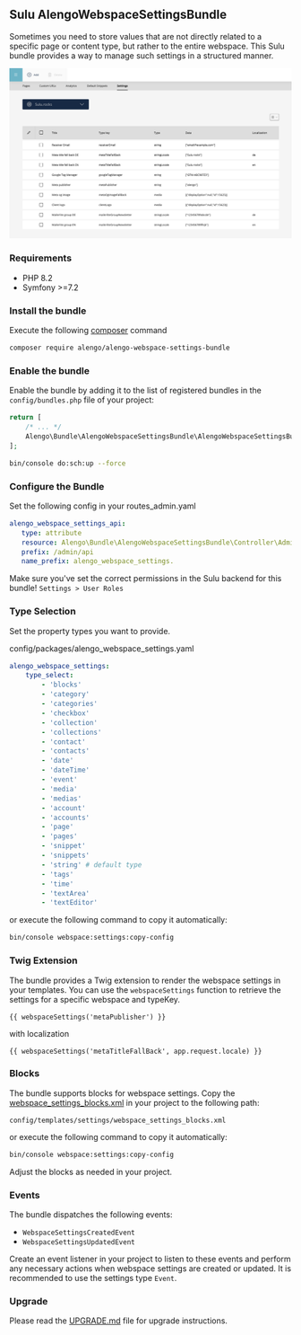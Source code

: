 ## Sulu AlengoWebspaceSettingsBundle
Sometimes you need to store values that are not directly related to a specific page or content type, but rather to the entire webspace.
This Sulu bundle provides a way to manage such settings in a structured manner.

![Screenshot of Sulu AlengoWebspaceSettingsBundle](docs/img/sulu.png)

### Requirements

* PHP 8.2
* Symfony >=7.2

### Install the bundle

Execute the following [composer](https://getcomposer.org/) command

```bash
composer require alengo/alengo-webspace-settings-bundle
```

### Enable the bundle

Enable the bundle by adding it to the list of registered bundles in the `config/bundles.php` file of your project:

 ```php
 return [
     /* ... */
     Alengo\Bundle\AlengoWebspaceSettingsBundle\AlengoWebspaceSettingsBundle::class => ['all' => true],
 ];
 ```

```bash
bin/console do:sch:up --force
```

### Configure the Bundle

Set the following config in your routes_admin.yaml

 ```yaml
alengo_webspace_settings_api:
    type: attribute
    resource: Alengo\Bundle\AlengoWebspaceSettingsBundle\Controller\Admin\WebspaceSettingsController
    prefix: /admin/api
    name_prefix: alengo_webspace_settings.
 ```
Make sure you've set the correct permissions in the Sulu backend for this bundle!
`Settings > User Roles`

### Type Selection

Set the property types you want to provide.

config/packages/alengo_webspace_settings.yaml

```yaml
alengo_webspace_settings:
    type_select:
        - 'blocks'
        - 'category'
        - 'categories'
        - 'checkbox'
        - 'collection'
        - 'collections'
        - 'contact'
        - 'contacts'
        - 'date'
        - 'dateTime'
        - 'event'
        - 'media'
        - 'medias'
        - 'account'
        - 'accounts'
        - 'page'
        - 'pages'
        - 'snippet'
        - 'snippets'
        - 'string' # default type
        - 'tags'
        - 'time'
        - 'textArea'
        - 'textEditor'
```
or execute the following command to copy it automatically:
```bash
bin/console webspace:settings:copy-config
```

### Twig Extension
The bundle provides a Twig extension to render the webspace settings in your templates.
You can use the `webspaceSettings` function to retrieve the settings for a specific webspace and typeKey.

```twig
{{ webspaceSettings('metaPublisher') }}
```
with localization

```twig
{{ webspaceSettings('metaTitleFallBack', app.request.locale) }}
```

### Blocks
The bundle supports blocks for webspace settings. Copy the [webspace_settings_blocks.xml](https://github.com/alengodev/alengoWebspaceSettingsBundle/blob/main/Resources/app/config/templates/settings/webspace_settings_blocks.xml) in your project to the following path:
```
config/templates/settings/webspace_settings_blocks.xml
```
or execute the following command to copy it automatically:
```bash
bin/console webspace:settings:copy-config
```
Adjust the blocks as needed in your project.

### Events
The bundle dispatches the following events:
- `WebspaceSettingsCreatedEvent`
- `WebspaceSettingsUpdatedEvent`

Create an event listener in your project to listen to these events and perform any necessary actions when webspace settings are created or updated.
It is recommended to use the settings type `Event`.

### Upgrade
Please read the [UPGRADE.md](UPGRADE.md) file for upgrade instructions.